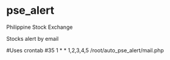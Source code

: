 # pse_alert

Philippine Stock Exchange

Stocks alert by email

\#Uses crontab
\#35 1 * * 1,2,3,4,5 /root/auto_pse_alert/mail.php
